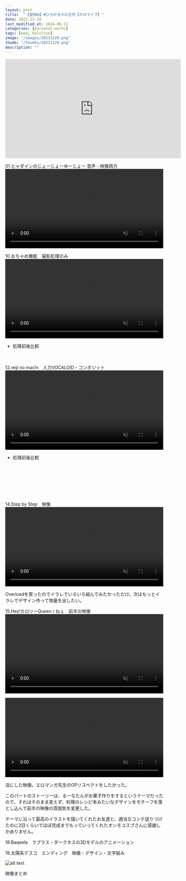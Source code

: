 ```yaml
---
layout: post
title:  "【音MAD】#ひろがるホロ合作【ホロライブ】"
date: 2023-12-29
last_modified_at: 2024-06-11
categories: [personal-works]
tags: [mad, hololive]
image: "/images/20231229.png"
thumb: "/thumbs/20231229.png"
description: ""
---
```


<iframe width="560" height="315" src="https://www.youtube.com/embed/xUlor2MxuuI?si=lhMQS3-7StofQxTD" title="YouTube video player" frameborder="0" allow="accelerometer; autoplay; clipboard-write; encrypted-media; gyroscope; picture-in-picture; web-share" referrerpolicy="strict-origin-when-cross-origin" allowfullscreen></iframe>

01.ヒャダインのじょーじょーゆーじょー 音声・映像両方
<video controls width="100%" autoplay loop muted="true" src="/works/hirogaruholo/01_jyo-jyo-yu-jyo-_230903.mp4" type="video/mp4" >
 Sorry, your browser doesn't support embedded videos.
</video>


10.おちゃめ機能　撮影処理のみ
<video controls width="100%" autoplay loop muted="true" src="/works/hirogaruholo/10_comp.mp4" type="video/mp4" >
 Sorry, your browser doesn't support embedded videos.
</video>

- 処理前後比較

<div class="cocoen">
　　<img src="/works/hirogaruholo/10_001.png" alt="">
　　<img src="/works/hirogaruholo/10_002.png" alt="">
</div>

12.reiji no machi　人力VOCALOID・コンポジット
<video controls width="100%" autoplay loop muted="true" src="/works/hirogaruholo/12_reiji_no_machi.mp4" type="video/mp4" >
 Sorry, your browser doesn't support embedded videos.
</video>

- 処理前後比較

<div class="cocoen">
　　<img src="/works/hirogaruholo/12_001.png" alt="">
　　<img src="/works/hirogaruholo/12_002.png" alt="">
</div>

<div class="cocoen">
　　<img src="/works/hirogaruholo/12_003.png" alt="">
　　<img src="/works/hirogaruholo/12_004.png" alt="">
</div>

<div class="cocoen">
　　<img src="/works/hirogaruholo/12_005.png" alt="">
　　<img src="/works/hirogaruholo/12_006.png" alt="">
</div>

<div class="cocoen">
　　<img src="/works/hirogaruholo/12_007.png" alt="">
　　<img src="/works/hirogaruholo/12_008.png" alt="">
</div>

<div class="cocoen">
　　<img src="/works/hirogaruholo/12_009.png" alt="">
　　<img src="/works/hirogaruholo/12_010.png" alt="">
</div>


14.Step by Step　映像
<video controls width="100%" autoplay loop muted="true" src="/works/hirogaruholo/14_step_by_step.mp4" type="video/mp4" >
 Sorry, your browser doesn't support embedded videos.
</video>

Overloadを買ったのでイラレでいろいろ組んでみたかっただけ。次はもっとイラレでデザイン作って物量を出したい。

15.Hey!カロリーQueen / ねぇ　前半の映像
<video controls width="100%" autoplay loop muted="true" src="/works/hirogaruholo/15_calorie_queen.mp4" type="video/mp4" >
 Sorry, your browser doesn't support embedded videos.
</video>

<video controls width="100%" autoplay loop muted="true" src="/works/hirogaruholo/15_Render_2023-10-01_06-05.mp4" type="video/mp4" >
 Sorry, your browser doesn't support embedded videos.
</video>

没にした映像。エロマンガ先生のOPリスペクトをしたかった。

このパートのストーリーは、るーなたんがお菓子作りをするというテーマだったので、それはそのまま変えず、料理のレシピ本みたいなデザインをモチーフを落とし込んで前半の映像の雰囲気を変更した。

テーマに沿って最高のイラストを描いてくれたお友達と、適当なコンテ送りつけたのに2日くらいでほぼ完成までもっていってくれたオンモコスブさんに感謝しかありません。


18.Baqeela　ラプラス・ダークネスの3Dモデルのアニメーション

19.太陽系デスコ　エンディング　映像・デザイン・文字組み

![alt text](/works/hirogaruholo/19_001.png)

映像まとめ
